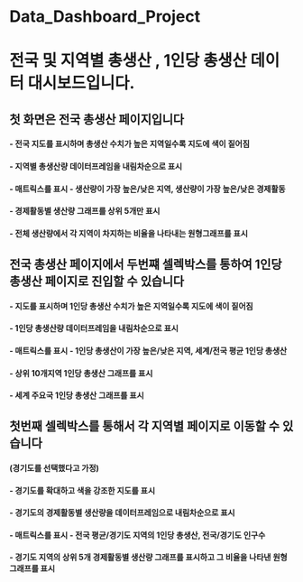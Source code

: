 # Data_Dashboard_Project

# 전국 및 지역별 총생산 , 1인당 총생산 데이터 대시보드입니다.

## 첫 화면은 전국 총생산 페이지입니다
#### - 전국 지도를 표시하며 총생산 수치가 높은 지역일수록 지도에 색이 짙어짐
#### - 지역별 총생산량 데이터프레임을 내림차순으로 표시
#### - 매트릭스를 표시 - 생산량이 가장 높은/낮은 지역, 생산량이 가장 높은/낮은 경제활동
#### - 경제활동별 생산량 그래프를 상위 5개만 표시
#### - 전체 생산량에서 각 지역이 차지하는 비율을 나타내는 원형그래프를 표시

## 전국 총생산 페이지에서 두번쨰 셀렉박스를 통하여 1인당 총생산 페이지로 진입할 수 있습니다
#### - 지도를 표시하며 1인당 총생산 수치가 높은 지역일수록 지도에 색이 짙어짐
#### - 1인당 총생산량 데이터프레임을 내림차순으로 표시
#### - 매트릭스를 표시 - 1인당 총생산이 가장 높은/낮은 지역, 세계/전국 평균 1인당 총생산
#### - 상위 10개지역 1인당 총생산 그래프를 표시
#### - 세계 주요국 1인당 총생산 그래프를 표시

## 첫번째 셀렉박스를 통해서 각 지역별 페이지로 이동할 수 있습니다
#### (경기도를 선택했다고 가정)
#### - 경기도를 확대하고 색을 강조한 지도를 표시
#### - 경기도의 경제활동별 생산량을 데이터프레임으로 내림차순으로 표시
#### - 매트릭스를 표시 - 전국 평균/경기도 지역의 1인당 총생산, 전국/경기도 인구수
#### - 경기도 지역의 상위 5개 경제활동별 생산량 그래프를 표시하고 그 비율을 나타낸 원형그래프를 표시